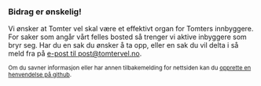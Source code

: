 ### Bidrag er ønskelig!  

Vi ønsker at Tomter vel skal være et effektivt organ for Tomters innbyggere. For saker som angår vårt felles bosted så trenger vi aktive inbyggere som bryr seg. Har du en sak du ønsker å ta opp, eller en sak du vil delta i så meld fra på [e-post til post@tomtervel.no](mailto:post@tomtervel.no "Skriv epost").

<small>Om du savner informasjon eller har annen tilbakemelding for nettsiden kan du [opprette en henvendelse på github](https://www.github.com/tomtervel/nettside/issues/new).</small>